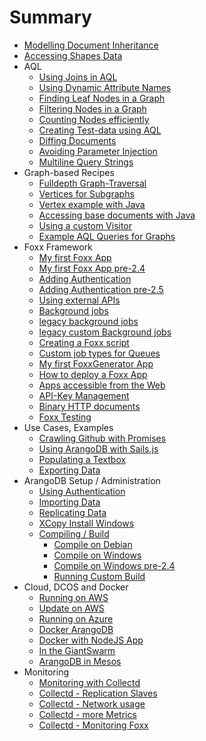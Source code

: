 # Summary
* [Modelling Document Inheritance](ModulDocumentInheritance.md)
* [Accessing Shapes Data](AccessingShapesData.md)
* AQL
  * [Using Joins in AQL](JoinsInAQL.md)
  * [Using Dynamic Attribute Names](UsingDynamicAttributeNames.md)
  * [Finding Leaf Nodes in a Graph](FindingLeafNodesGraph.md)
  * [Filtering Nodes in a Graph](FilteringNodesGraph.md)
  * [Counting Nodes efficiently](CountingNodesEfficientlyGraph.md)
  * [Creating Test-data using AQL](CreatingTestDataAQL.md)
  * [Diffing Documents](DiffingDocuments.md)
  * [Avoiding Parameter Injection](AvoidingInjection.md)
  * [Multiline Query Strings](MultilineQueryStrings.md)
* Graph-based Recipes
  * [Fulldepth Graph-Traversal](Fulldepth.md)
  * [Vertices for Subgraphs](FindingConnectedVerticesForSubgraphs.md)
  * [Vertex example with Java](JavaDriverGraphExampleVertex.md)
  * [Accessing base documents with Java](JavaDriverBaseDocument.md)
  * [Using a custom Visitor](UsingCustomVisitorFromNodeJs.md)
  * [Example AQL Queries for Graphs](GraphExampleActorsAndMovies.md)
* Foxx Framework
  * [My first Foxx App](FoxxFirstSteps.md)
  * [My first Foxx App pre-2.4](FoxxFirstStepsLegacy.md)
  * [Adding Authentication](FoxxAuth.md)
  * [Adding Authentication pre-2.5](FoxxAuthLegacy.md)
  * [Using external APIs](MakingRequests.md)
  * [Background jobs](FoxxQueues.md)
  * [legacy background jobs](FoxxQueuesLegacy.md)
  * [legacy custom Background jobs](FoxxCustomQueueJobsLegacy.md)
  * [Creating a Foxx script](FoxxScripts.md)
  * [Custom job types for Queues](FoxxCustomQueueJobs.md)
  * [My first FoxxGenerator App](FoxxGeneratorFirstSteps.md)
  * [How to deploy a Foxx App](FoxxDeploy.md)
  * [Apps accessible from the Web](MakingFoxxAppAccessible.md)
  * [API-Key Management](FoxxApiKeys.md)
  * [Binary HTTP documents](FoxxBinaryHttpPost.md)
  * [Foxx Testing](FoxxTesting.md)
* Use Cases, Examples
  * [Crawling Github with Promises](CrawlingGithubPromises.md)
  * [Using ArangoDB with Sails.js](UsingArangoDBWithSailsJS.md)
  * [Populating a Textbox](PopulatingAnAutocompleteTextbox.md)
  * [Exporting Data](ExportingData.md)
* ArangoDB Setup / Administration
  * [Using Authentication](UsingAuthentication.md)
  * [Importing Data](ImportingData.md)
  * [Replicating Data](ReplicatingData.md)
  * [XCopy Install Windows](XCopyInstallWindows.md)
  * [Compiling / Build](Compiling.md)
    * [Compile on Debian](CompilingOnDebian.md)
    * [Compile on Windows](CompilingUnderWindows.md)
    * [Compile on Windows pre-2.4](CompilingUnderWindowsLegacy.md)
    * [Running Custom Build](RunningCustomBuild.md)
* Cloud, DCOS and Docker
    * [Running on AWS](RunningOnAWS.md)
    * [Update on AWS](UpdateArangoDBOnAWS.md)
    * [Running on Azure](UsingArangoDBAzure.md)
    * [Docker ArangoDB](RunningInDockerContainer.md)
    * [Docker with NodeJS App](UsingArangoDBNodeJSDocker.md)
    * [In the GiantSwarm](UsingArangoDBInGiantSwarm.md)
    * [ArangoDB in Mesos](UsingArangoDBMesosphere.md)
* Monitoring
    * [Monitoring with Collectd](MonitoringWithCollectd.md)
    * [Collectd - Replication Slaves](MonitoringSlaveStatus.md)
    * [Collectd - Network usage](MonitoringTrafficWithIPAccounting.md)
    * [Collectd - more Metrics](MonitoringOtherRelevantMetrics.md)
    * [Collectd - Monitoring Foxx](MonitoringFoxxApps.md)
